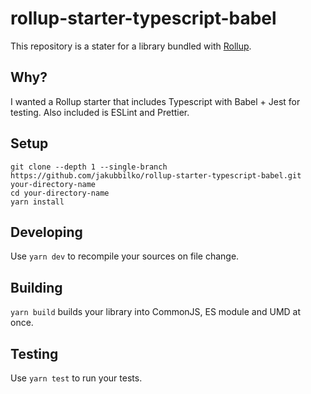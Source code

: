 # rollup-starter-typescript-babel

This repository is a stater for a library bundled with [Rollup](https://github.com/rollup/rollup).

## Why?

I wanted a Rollup starter that includes Typescript with Babel + Jest for testing. Also included is ESLint and Prettier.

## Setup

```
git clone --depth 1 --single-branch https://github.com/jakubbilko/rollup-starter-typescript-babel.git your-directory-name
cd your-directory-name
yarn install
```

## Developing

Use `yarn dev` to recompile your sources on file change.

## Building

`yarn build` builds your library into CommonJS, ES module and UMD at once.

## Testing

Use `yarn test` to run your tests.